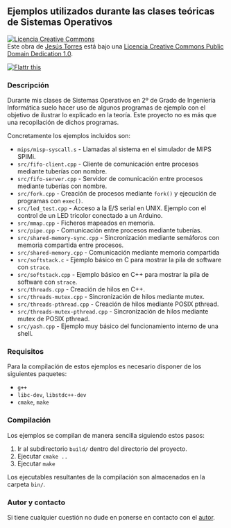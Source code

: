 ## Ejemplos utilizados durante las clases teóricas de Sistemas Operativos

<a rel="license" href="http://creativecommons.org/publicdomain/zero/1.0/deed.es"><img alt="Licencia Creative Commons" style="border-width:0" src="http://i.creativecommons.org/l/zero/1.0/88x31.png" /></a><br />Este obra de <a xmlns:cc="http://creativecommons.org/ns#" href="http://jmtorres.webs.ull.es/" property="cc:attributionName" rel="cc:attributionURL">Jesús Torres</a> está bajo una <a rel="license" href="http://creativecommons.org/publicdomain/zero/1.0/deed.es">Licencia Creative Commons Public Domain Dedication 1.0</a>.

<a href="http://flattr.com/thing/1003364/Clases-de-Sistemas-Operativos-by-aplatanado" target="_blank">
<img src="http://api.flattr.com/button/flattr-badge-large.png" alt="Flattr this" title="Flattr this" border="0" /></a>


### Descripción

Durante mis clases de Sistemas Operativos en 2º de Grado de Ingeniería
Informática suelo hacer uso de algunos programas de ejemplo con el objetivo de
ilustrar lo explicado en la teoría. Este proyecto no es más que una
recopilación de dichos programas.

Concretamente los ejemplos incluidos son:

 * `mips/misp-syscall.s` - Llamadas al sistema en el simulador de MIPS SPIMi.
 * `src/fifo-client.cpp` - Cliente de comunicación entre procesos mediante tuberías con nombre.
 * `src/fifo-server.cpp` - Servidor de comunicación entre procesos mediante tuberías con nombre.
 * `src/fork.cpp` - Creación de procesos mediante `fork()` y ejecución de programas con `exec()`.
 * `src/led_test.cpp` - Acceso a la E/S serial en UNIX. Ejemplo con el control de un LED tricolor conectado a un Arduino.
 * `src/mmap.cpp` - Ficheros mapeados en memoria.
 * `src/pipe.cpp` - Comunicación entre procesos mediante tuberías.
 * `src/shared-memory-sync.cpp` - Sincronización mediante semáforos con memoria compartida entre procesos.
 * `src/shared-memory.cpp` - Comunicación mediante memoria compartida
 * `src/softstack.c` - Ejemplo básico en C para mostrar la pila de software con `strace`.
 * `src/softstack.cpp` - Ejemplo básico en C++ para mostrar la pila de software con `strace`.
 * `src/threads.cpp` - Creación de hilos en C++.
 * `src/threads-mutex.cpp` - Sincronización de hilos mediante mutex.
 * `src/threads-pthread.cpp` - Creación de hilos mediante POSIX pthread.
 * `src/threads-mutex-pthread.cpp` - Sincronización de hilos mediante mutex de POSIX pthread.
 * `src/yash.cpp` - Ejemplo muy básico del funcionamiento interno de una shell.


### Requisitos

Para la compilación de estos ejemplos es necesario disponer de los siguientes paquetes:

 * `g++`
 * `libc-dev`, `libstdc++-dev`
 * `cmake`, `make`


### Compilación

Los ejemplos se compilan de manera sencilla siguiendo estos pasos:

 1. Ir al subdirectorio `build/` dentro del directorio del proyecto.
 2. Ejecutar `cmake ..`
 3. Ejecutar `make`

Los ejecutables resultantes de la compilación son almacenados en la carpeta
`bin/`.


### Autor y contacto

Si tiene cualquier cuestión no dude en ponerse en contacto con el [autor](http://jmtorres.webs.ull.es/).
